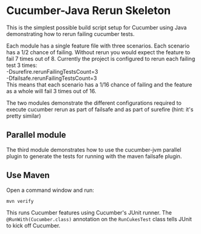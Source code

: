 # Cucumber-Java Rerun Skeleton

This is the simplest possible build script setup for Cucumber using Java demonstrating how to rerun failing cucumber tests.

Each module has a single feature file with three scenarios. Each scenario has a 1/2 chance of failing.
Without rerun you would expect the feature to fail 7 times out of 8.
Currently the project is configured to rerun each failing test 3 times: <br />
  -Dsurefire.rerunFailingTestsCount=3 <br />
  -Dfailsafe.rerunFailingTestsCount=3 <br />
This means that each scenario has a 1/16 chance of failing and the feature as a whole will fail 3 times out of 16. <br />

The two modules demonstrate the different configurations required to execute cucumber rerun as part of failsafe and as
part of surefire (hint: it's pretty similar)

## Parallel module

The third module demonstrates how to use the cucumber-jvm parallel plugin to generate the tests for running with the
maven failsafe plugin.

## Use Maven

Open a command window and run:

    mvn verify

This runs Cucumber features using Cucumber's JUnit runner. The `@RunWith(Cucumber.class)` annotation on the `RunCukesTest`
class tells JUnit to kick off Cucumber.